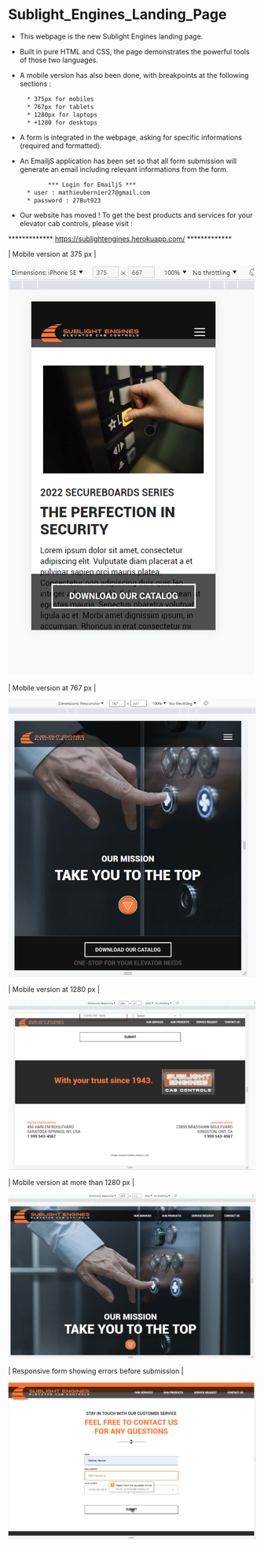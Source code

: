 # Sublight_Engines_Landing_Page

* This webpage is the new Sublight Engines landing page.

* Built in pure HTML and CSS, the page demonstrates the powerful tools of those two languages.

* A mobile version has also been done, with breakpoints at the following sections :
      
        * 375px for mobiles
        * 767px for tablets
        * 1280px for laptops
        * +1280 for desktops

* A form is integrated in the webpage, asking for specific informations (required and formatted).

* An EmailjS application has been set so that all form submission will generate an email including relevant informations from the form.

              *** Login for EmailjS ***
        * user : mathieubernier27@gmail.com
        * password : 27But923

* Our website has moved ! To get the best products and services for your elevator cab controls, please visit :

************* https://sublightengines.herokuapp.com/ *************


| Mobile version at 375 px |

<img src="images\display_375px.png" alt="375px"/>

| Mobile version at 767 px |

<img src="images\display_767px.png" alt="767px"/>

| Mobile version at 1280 px |

<img src="images\display_1280px.png" alt="1280px"/>

| Mobile version at more than 1280 px |

<img src="images\display_morethan1280.png" alt="morethan1280px"/>

| Responsive form showing errors before submission |

<img src="images\form.png" alt="form"/>